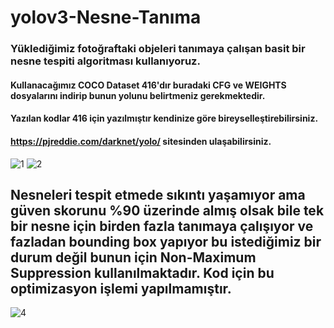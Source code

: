 # yolov3-Nesne-Tanıma
### Yüklediğimiz fotoğraftaki objeleri tanımaya çalışan basit bir nesne tespiti algoritması kullanıyoruz.
#### Kullanacağımız COCO Dataset 416'dır buradaki CFG ve WEIGHTS dosyalarını indirip bunun yolunu belirtmeniz gerekmektedir.
#### Yazılan kodlar 416 için yazılmıştır kendinize göre bireyselleştirebilirsiniz.
#### https://pjreddie.com/darknet/yolo/ sitesinden ulaşabilirsiniz.
![1](https://user-images.githubusercontent.com/79043326/208213674-fcea2c55-6614-4c7e-82c8-03fed89564ed.png)
![2](https://user-images.githubusercontent.com/79043326/208213733-ed99479f-85a2-4d04-b8a3-cf640539db66.png)


## Nesneleri tespit etmede sıkıntı yaşamıyor ama güven skorunu %90 üzerinde almış olsak bile tek bir nesne için birden fazla tanımaya çalışıyor ve fazladan bounding box yapıyor bu istediğimiz bir durum değil bunun için Non-Maximum Suppression kullanılmaktadır. Kod için bu optimizasyon işlemi yapılmamıştır.



![4](https://user-images.githubusercontent.com/79043326/208214298-18bb2d89-c56b-4a64-9e43-1c5e428d8f94.png)
